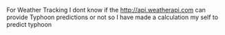 For Weather Tracking
I dont know if the http://api.weatherapi.com can provide Typhoon predictions or not
so I have made a calculation my self to predict typhoon
